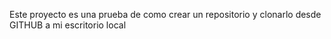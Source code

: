 Este proyecto  es una prueba de como crear un repositorio y clonarlo desde GITHUB a mi escritorio local
